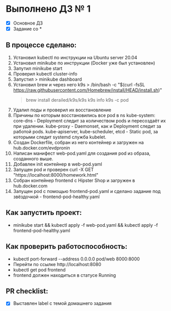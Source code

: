 # Выполнено ДЗ № 1

 - [x] Основное ДЗ
 - [x] Задание со *

## В процессе сделано:
1. Установил kubectl по инструкции на Ubuntu server 20.04
2. Установил minikube по инструкции (Docker уже был установлен)
3. Запутил minikube start
4. Проверил kubectl cluster-info
5. Запустил > minikube dashboard 
6. Установил brew и через него k9s > /bin/bash -c "$(curl -fsSL https://raw.githubusercontent.com/Homebrew/install/HEAD/install.sh)"
   > brew install derailed/k9s/k9s
   > k9s info
   > k9s -c pod
7. Удалил поды и проверил их восстановление 
8. Причины по которым восстановились все pod в ns kube-system:
   core-dns - Deployment следит за количеством pods и пересоздаёт их при удалении.
   kube-proxy - Daemonset, как и Deployment следит за работой pods.
   kube-apiserver, kube-scheduler, etcd - Static pod, за которыми следит systemd служба kubelet.
9. Создан Dockerfile, собран из него контейнер и загружен на hub.docker.com/evdpronin 
10. Написан манифест web-pod.yaml для создания pod из образа, созданного выше.
11. Добавлен init контейнер в web-pod.yaml 
12. Запущен pod и проверен curl -X GET "https://localhost:8000/homework.html"
13. Собран контейнер frontend с Hipster Shop и загружен в hub.docker.com
14. Запущен pod с помощью frontend-pod.yaml и сделано задание под звёздочкой - frontend-pod-healthy.yaml  
## Как запустить проект:
 - minikube start && kubectl apply -f web-pod.yaml && kubectl apply -f frontend-pod-healthy.yaml

## Как проверить работоспособность:
- kubectl port-forward --address 0.0.0.0 pod/web 8000:8000
- Перейти по ссылке http://localhost:8080
- kubectl get pod frontend
- frontend должен находиться в статусе Running

## PR checklist:
 - [x] Выставлен label с темой домашнего задания

